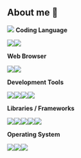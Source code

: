 ## About me 👋

<!--
**Dasai-Hzm/Dasai-Hzm** is a ✨ _special_ ✨ repository because its `README.md` (this file) appears on your GitHub profile.

Here are some ideas to get you started:

- 🔭 I’m currently working on ...
- 🌱 I’m currently learning ...
- 👯 I’m looking to collaborate on ...
- 🤔 I’m looking for help with ...
- 💬 Ask me about ...
- 📫 How to reach me: ...
- 😄 Pronouns: ...
- ⚡ Fun fact: ...
-->

![](https://api.xecades.xyz/api?color=136%2C53%2C164%2C1&img=2&str=%E6%88%91%E7%9A%84%E7%94%9F%E6%97%A5&date=2025-11-09&quote=%E7%A5%9D%E6%82%A8%E7%94%9F%E6%B4%BB%E6%84%89%E5%BF%AB&bg=244%2C249%2C101%2C0.21&github=Dasai-Hzm&site=hzmsailor.com&qq=1077673527&wechat=HZMDS1109&email=zimuhan276%40gmail.com)
**Coding Language**

![](https://img.shields.io/badge/python-3776AB?style=for-the-badge&logo=python&logoColor=FFFFFF)![](https://img.shields.io/badge/cpp-00599C?style=for-the-badge&logo=cplusplus&logoColor=FFFFFF)

**Web Browser**

![](https://img.shields.io/badge/google%20chrome-4285F4?style=for-the-badge&logo=googlechrome&logoColor=FFFFFF)![](https://img.shields.io/badge/microsoft%20edge-0078D7?style=for-the-badge&logo=microsoftedge&logoColor=FFFFFF)

**Development Tools**

![](https://img.shields.io/badge/markdown-000000?style=for-the-badge&logo=markdown&logoColor=ffffff)![](https://img.shields.io/badge/git-F05032?style=for-the-badge&logo=git&logoColor=ffffff)![](https://img.shields.io/badge/visual%20studio%20code-007ACC?style=for-the-badge&logo=visualstudiocode&logoColor=ffffff)![](https://img.shields.io/badge/gnu%20bash-4EAA25?style=for-the-badge&logo=gnubash&logoColor=ffffff)

**Libraries / Frameworks**

![](https://img.shields.io/badge/pytorch-EE4C2C?style=for-the-badge&logo=pytorch&logoColor=ffffff)![](https://img.shields.io/badge/tensorflow-FF6F00?style=for-the-badge&logo=tensorflow&logoColor=ffffff)![](https://img.shields.io/badge/ros-22314E?style=for-the-badge&logo=ros&logoColor=ffffff)![](https://img.shields.io/badge/huggingface-FFD21E?style=for-the-badge&logo=huggingface&logoColor=ffffff)![](https://img.shields.io/badge/opencv-5C3EE8?style=for-the-badge&logo=opencv&logoColor=ffffff)

**Operating System**

![](https://img.shields.io/badge/linux-FCC624?style=for-the-badge&logo=linux&logoColor=ffffff)![](https://img.shields.io/badge/ubuntu-E95420?style=for-the-badge&logo=ubuntu&logoColor=ffffff)![](https://img.shields.io/badge/windows11-0078D4?style=for-the-badge&logo=windows11&logoColor=ffffff)
